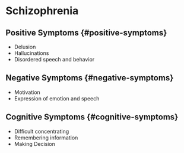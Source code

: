 # Schizophrenia


## Positive Symptoms {#positive-symptoms}

-   Delusion
-   Hallucinations
-   Disordered speech and behavior


## Negative Symptoms {#negative-symptoms}

-   Motivation
-   Expression of emotion and speech


## Cognitive Symptoms {#cognitive-symptoms}

-   Difficult concentrating
-   Remembering information
-   Making Decision
